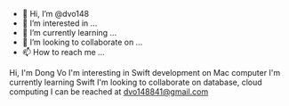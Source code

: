 - 👋 Hi, I’m @dvo148
- 👀 I’m interested in ...
- 🌱 I’m currently learning ...
- 💞️ I’m looking to collaborate on ...
- 📫 How to reach me ...

<!---
dvo148/dvo148 is a ✨ special ✨ repository because its `README.md` (this file) appears on your GitHub profile.
You can click the Preview link to take a look at your changes.
--->
Hi, I'm Dong Vo
I'm interesting in Swift development on Mac computer
I'm currently learning Swift
I'm looking to collaborate on database, cloud computing
I can be reached at dvo148841@gmail.com
